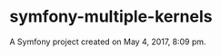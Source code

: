symfony-multiple-kernels
========================

A Symfony project created on May 4, 2017, 8:09 pm.
